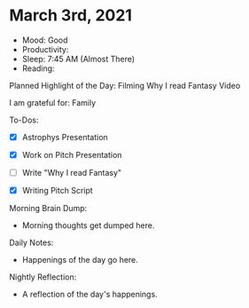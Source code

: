 # March 3rd, 2021

- Mood: Good
- Productivity: 
- Sleep: 7:45 AM (Almost There)
- Reading: 

Planned Highlight of the Day: Filming Why I read Fantasy Video

I am grateful for: Family

To-Dos:
- [x] Astrophys Presentation
- [x] Work on Pitch Presentation
- [ ] Write "Why I read Fantasy"
- [x] Writing Pitch Script


Morning Brain Dump:
- Morning thoughts get dumped here.

Daily Notes:
- Happenings of the day go here.


Nightly Reflection: 
- A reflection of the day's happenings.





